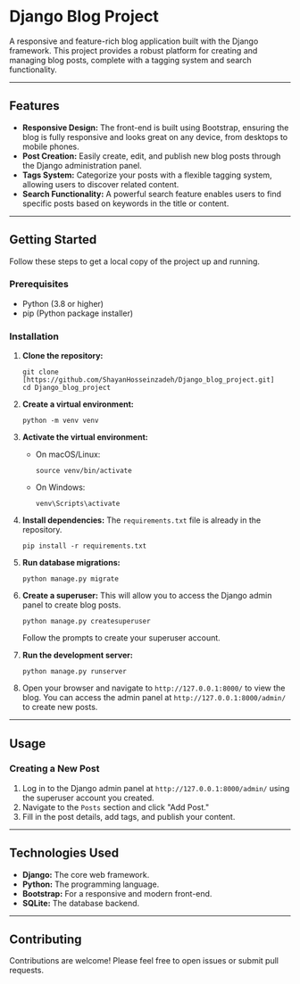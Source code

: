 # Django Blog Project

A responsive and feature-rich blog application built with the Django framework. This project provides a robust platform for creating and managing blog posts, complete with a tagging system and search functionality.

---

## Features

* **Responsive Design:** The front-end is built using Bootstrap, ensuring the blog is fully responsive and looks great on any device, from desktops to mobile phones.
* **Post Creation:** Easily create, edit, and publish new blog posts through the Django administration panel.
* **Tags System:** Categorize your posts with a flexible tagging system, allowing users to discover related content.
* **Search Functionality:** A powerful search feature enables users to find specific posts based on keywords in the title or content.

---

## Getting Started

Follow these steps to get a local copy of the project up and running.

### Prerequisites

* Python (3.8 or higher)
* pip (Python package installer)

### Installation

1.  **Clone the repository:**

    ```
    git clone [https://github.com/ShayanHosseinzadeh/Django_blog_project.git]
    cd Django_blog_project
    ```

2.  **Create a virtual environment:**

    ```
    python -m venv venv
    ```

3.  **Activate the virtual environment:**

    * On macOS/Linux:

        ```
        source venv/bin/activate
        ```

    * On Windows:

        ```
        venv\Scripts\activate
        ```

4.  **Install dependencies:** The `requirements.txt` file is already in the repository.

    ```
    pip install -r requirements.txt
    ```

5.  **Run database migrations:**

    ```
    python manage.py migrate
    ```

6.  **Create a superuser:** This will allow you to access the Django admin panel to create blog posts.

    ```
    python manage.py createsuperuser
    ```

    Follow the prompts to create your superuser account.

7.  **Run the development server:**

    ```
    python manage.py runserver
    ```

8.  Open your browser and navigate to `http://127.0.0.1:8000/` to view the blog. You can access the admin panel at `http://127.0.0.1:8000/admin/` to create new posts.

---

## Usage

### Creating a New Post

1.  Log in to the Django admin panel at `http://127.0.0.1:8000/admin/` using the superuser account you created.
2.  Navigate to the `Posts` section and click "Add Post."
3.  Fill in the post details, add tags, and publish your content.

---

## Technologies Used

* **Django:** The core web framework.
* **Python:** The programming language.
* **Bootstrap:** For a responsive and modern front-end.
* **SQLite:** The database backend.

---

## Contributing

Contributions are welcome! Please feel free to open issues or submit pull requests.

